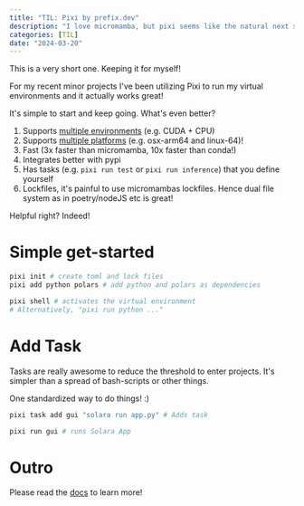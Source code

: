 ```yaml
---
title: "TIL: Pixi by prefix.dev"
description: "I love micromamba, but pixi seems like the natural next step moving forward!"
categories: [TIL]
date: "2024-03-20"
---
```


This is a very short one. Keeping it for myself!

For my recent minor projects I've been utilizing Pixi to run my virtual environments and it actually works great!

It's simple to start and keep going. What's even better?

1. Supports [multiple environments](https://prefix.dev/blog/introducing_multi_env_pixi) (e.g. CUDA + CPU)
2. Supports [multiple platforms](https://pixi.sh/latest/advanced/multi_platform_configuration/) (e.g. osx-arm64 and linux-64)!
3. Fast (3x faster than micromamba, 10x faster than conda!)
4. Integrates better with pypi
5. Has tasks (e.g. `pixi run test` or `pixi run inference`) that you define yourself
6. Lockfiles, it's painful to use micromambas lockfiles. Hence dual file system as in poetry/nodeJS etc is great! 

Helpful right? Indeed!

# Simple get-started

```bash
pixi init # create toml and lock files
pixi add python polars # add python and polars as dependencies

pixi shell # activates the virtual environment
# Alternatively, "pixi run python ..."
```

# Add Task

Tasks are really awesome to reduce the threshold to enter projects. It's simpler than a spread of bash-scripts or other things.

One standardized way to do things! :)

```bash
pixi task add gui "solara run app.py" # Adds task

pixi run gui # runs Solara App
```

# Outro

Please read the [docs](https://pixi.sh/latest/) to learn more!